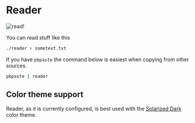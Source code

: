 # Reader

![read!](http://irishrantings.files.wordpress.com/2011/02/pile-of-books2.jpg?raw=true)

You can read stuff like this

```bash
./reader < sometext.txt
```
    
If you have `pbpaste` the command below is easiest when copying from other sources.

```bash
pbpaste | reader
```

## Color theme support

Reader, as it is currently configured, is best used with the [Solarized Dark](http://ethanschoonover.com/solarized) color theme.
